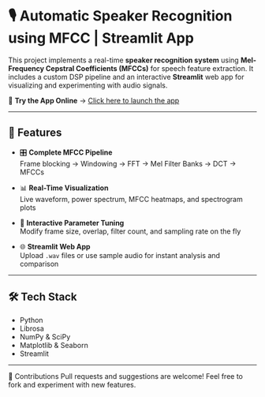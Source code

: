 # 🎙️ Automatic Speaker Recognition using MFCC | Streamlit App

This project implements a real-time **speaker recognition system** using **Mel-Frequency Cepstral Coefficients (MFCCs)** for speech feature extraction. It includes a custom DSP pipeline and an interactive **Streamlit** web app for visualizing and experimenting with audio signals.


🔗 **Try the App Online** → [Click here to launch the app](https://mffc-speach-analysis.streamlit.app/)  

---

## 🚀 Features

- 🎛️ **Complete MFCC Pipeline**  
  Frame blocking → Windowing → FFT → Mel Filter Banks → DCT → MFCCs

- 📊 **Real-Time Visualization**  
  Live waveform, power spectrum, MFCC heatmaps, and spectrogram plots

- 🧪 **Interactive Parameter Tuning**  
  Modify frame size, overlap, filter count, and sampling rate on the fly

- 🌐 **Streamlit Web App**  
  Upload `.wav` files or use sample audio for instant analysis and comparison

---

## 🛠️ Tech Stack

- Python
- Librosa
- NumPy & SciPy
- Matplotlib & Seaborn
- Streamlit

---

🙌 Contributions
Pull requests and suggestions are welcome!
Feel free to fork and experiment with new features.
